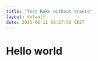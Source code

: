 ```yaml
---
title: "Test Rake without travis"
layout: default
date: 2015-06-11 09:17:59 CEST
---
```


# Hello world
